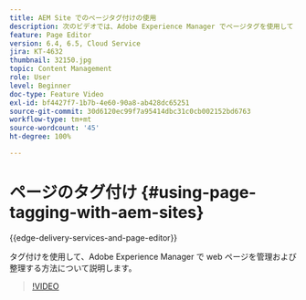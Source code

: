 ```yaml
---
title: AEM Site でのページタグ付けの使用
description: 次のビデオでは、Adobe Experience Manager でページタグを使用して web サイト内のコンテンツを迅速かつ簡単に分類する方法を重点的に説明します。
feature: Page Editor
version: 6.4, 6.5, Cloud Service
jira: KT-4632
thumbnail: 32150.jpg
topic: Content Management
role: User
level: Beginner
doc-type: Feature Video
exl-id: bf4427f7-1b7b-4e60-90a8-ab428dc65251
source-git-commit: 30d6120ec99f7a95414dbc31c0cb002152bd6763
workflow-type: tm+mt
source-wordcount: '45'
ht-degree: 100%

---
```


# ページのタグ付け {#using-page-tagging-with-aem-sites}

{{edge-delivery-services-and-page-editor}}

タグ付けを使用して、Adobe Experience Manager で web ページを管理および整理する方法について説明します。

>[!VIDEO](https://video.tv.adobe.com/v/32150?quality=12&learn=on)
